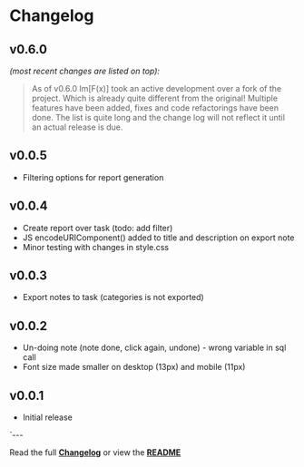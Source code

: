 # Changelog


## v0.6.0

_(most recent changes are listed on top):_  

> As of v0.6.0 Im[F(x)] took an active development over a fork of the project.
> Which is already quite different from the original!
> Multiple features have been added, fixes and code refactorings have been done.
> The list is quite long and the change log will not reflect it until an actual release is due.


## v0.0.5

* Filtering options for report generation

## v0.0.4

* Create report over task (todo: add filter)
* JS encodeURIComponent() added to title and description on export note
* Minor testing with changes in style.css

## v0.0.3

* Export notes to task (categories is not exported)

## v0.0.2

* Un-doing note (note done, click again, undone) - wrong variable in sql call
* Font size made smaller on desktop (13px) and mobile (11px)

## v0.0.1

* Initial release

`---

Read the full [**Changelog**](changelog.md "See changes") or view the [**README**](README.md "View README")
